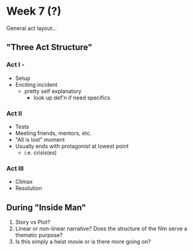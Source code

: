 # Week 7 (?)

General act layout...

## "Three Act Structure"

### Act I - 
* Setup
* Enciting incident
    * pretty self explanatory
        * look up def'n if need specifics

### Act II
* Tests
* Meeting friends, mentors, etc.
* "All is lost" moment
* Usually ends with protagonist at lowest point
    * i.e. crisis(es)

### Act III
* Climax
* Resolution

## During "Inside Man"
1. Story vs Plot?
2. Linear or non-linear narrative? Does the structure of the film serve a thematic purpose?
3. Is this simply a heist movie or is there more going on?